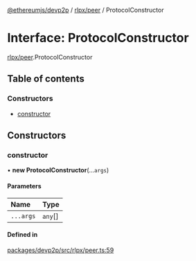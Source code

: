 [@ethereumjs/devp2p](../README.md) / [rlpx/peer](../modules/rlpx_peer.md) / ProtocolConstructor

# Interface: ProtocolConstructor

[rlpx/peer](../modules/rlpx_peer.md).ProtocolConstructor

## Table of contents

### Constructors

- [constructor](rlpx_peer.protocolconstructor.md#constructor)

## Constructors

### constructor

• **new ProtocolConstructor**(...`args`)

#### Parameters

| Name | Type |
| :------ | :------ |
| `...args` | `any`[] |

#### Defined in

[packages/devp2p/src/rlpx/peer.ts:59](https://github.com/ethereumjs/ethereumjs-monorepo/blob/master/packages/devp2p/src/rlpx/peer.ts#L59)
